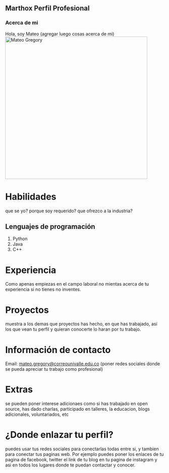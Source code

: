 ## Marthox Perfil Profesional

### Acerca de mi

Hola, soy Mateo (agregar luego cosas acerca de mi)
<img src="https://scontent.fclo2-1.fna.fbcdn.net/v/t1.0-9/42854512_2183324881742928_7789043652243750912_n.jpg?_nc_cat=102&_nc_ht=scontent.fclo2-1.fna&oh=f7b9ff5cb79a8b5ffa95a49a0d8eda11&oe=5CF5F9BD" alt="Mateo Gregory" style="width:450px;height:450px;">

# Habilidades
que se yo? porque soy requerido? que ofrezco a la industria?
## Lenguajes de programación
1. Python
2. Java
3. C++

# Experiencia
Como apenas empiezas en el campo laboral no mientas acerca de tu experiencia si no tienes no inventes.

# Proyectos
muestra a los demas que proyectos has hecho, en que has trabajado, así los que vean tu perfil y quieran
conocerte lo haran por tu trabajo.

# Información de contacto
Email: mateo.gregory@correounivalle.edu.co
(poner redes sociales donde se pueda apreciar tu trabajo como profesional)

# Extras
se pueden poner interese adicionaes como si has trabajado en open source, has dado charlas, participado
en talleres, la educacion, blogs adicionales, voluntariados, etc

# ¿Donde enlazar tu perfil?
puedes usar tus redes sociales para conectarlas todas entre si, y tambien para conectar tus paginas web.
Por ejemplo puedes poner los enlaces de tu pagina de facebook, twitter el link de tu blog en tu pagina de
instagram y asi en todos los lugares donde te puedan contactar y conocer.
